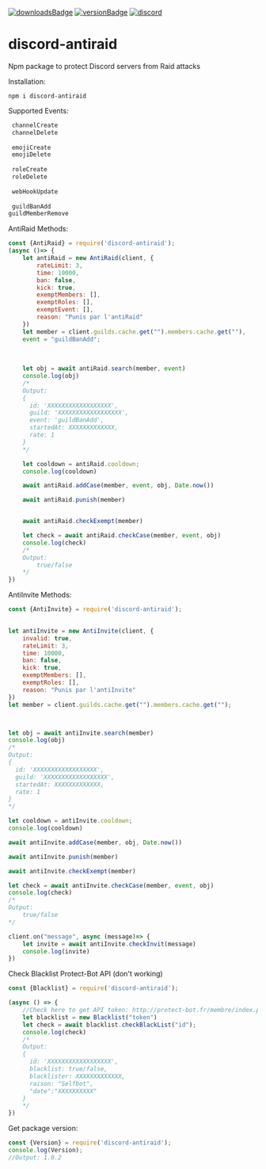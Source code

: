 [![downloadsBadge](https://img.shields.io/npm/dt/discord-antiraid?style=for-the-badge)](https://npmjs.com/discord-antiraid)
[![versionBadge](https://img.shields.io/npm/v/discord-antiraid?style=for-the-badge)](https://npmjs.com/discord-antiraid)
[![discord](https://discord.com/api/guilds/559414466664464384/widget.png)](https://discord.gg/yAYZumWDA4)
# discord-antiraid
Npm package to protect Discord servers from Raid attacks

Installation:
```
npm i discord-antiraid
```
Supported Events:
```js
 channelCreate
 channelDelete
 
 emojiCreate
 emojiDelete
 
 roleCreate
 roleDelete
 
 webHookUpdate
 
 guildBanAdd
guildMemberRemove
```

AntiRaid Methods:
```js
const {AntiRaid} = require('discord-antiraid');
(async ()=> {
    let antiRaid = new AntiRaid(client, {
        rateLimit: 3,
        time: 10000, 
        ban: false,
        kick: true,
        exemptMembers: [],
        exemptRoles: [],
        exemptEvent: [],
        reason: "Punis par l'antiRaid"
    })
    let member = client.guilds.cache.get("").members.cache.get(""),
    event = "guildBanAdd";
    
    
    
    let obj = await antiRaid.search(member, event)
    console.log(obj)
    /*
    Output:
    {
      id: 'XXXXXXXXXXXXXXXXXX',
      guild: 'XXXXXXXXXXXXXXXXXX',
      event: 'guildBanAdd',
      startedAt: XXXXXXXXXXXXX,
      rate: 1
    }
    */

    let cooldown = antiRaid.cooldown;
    console.log(cooldown)

    await antiRaid.addCase(member, event, obj, Date.now())

    await antiRaid.punish(member)


    await antiRaid.checkExempt(member)

    let check = await antiRaid.checkCase(member, event, obj)
    console.log(check)
    /*
    Output:
        true/false
    */
})
```
AntiInvite Methods:
```js
const {AntiInvite} = require('discord-antiraid');

 
let antiInvite = new AntiInvite(client, {
    invalid: true,                                             
    rateLimit: 3,                                            
    time: 10000,                                             
    ban: false,                                             
    kick: true,                                       
    exemptMembers: [],
    exemptRoles: [],
    reason: "Punis par l'antiInvite"
})
let member = client.guilds.cache.get("").members.cache.get("");



let obj = await antiInvite.search(member)
console.log(obj)
/*
Output:
{
  id: 'XXXXXXXXXXXXXXXXXX',
  guild: 'XXXXXXXXXXXXXXXXXX',
  startedAt: XXXXXXXXXXXXX,
  rate: 1
}
*/

let cooldown = antiInvite.cooldown;
console.log(cooldown)

await antiInvite.addCase(member, obj, Date.now())

await antiInvite.punish(member)

await antiInvite.checkExempt(member)

let check = await antiInvite.checkCase(member, event, obj)
console.log(check)
/*
Output:
    true/false
*/

client.on("message", async (message)=> {
    let invite = await antiInvite.checkInvit(message)
    console.log(invite)
})
```
Check Blacklist Protect-Bot API (don't working)
```js
const {Blacklist} = require('discord-antiraid');

(async () => {
    //Check here to get API token: http://protect-bot.fr/membre/index.php?p=api
    let blacklist = new Blacklist("token")
    let check = await blacklist.checkBlackList("id");
    console.log(check)
    /*
    Output:
    {
      id: 'XXXXXXXXXXXXXXXXXX',
      blacklist: true/false,
      blacklister: XXXXXXXXXXXXX,
      raison: "Selfbot",
      "date":"XXXXXXXXXX"
    }
    */
})
```
Get package version:
```js
const {Version} = require('discord-antiraid');
console.log(Version);
//Output: 1.0.2
```